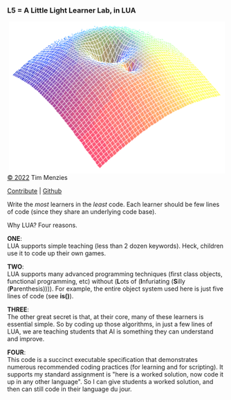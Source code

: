 <h3>L5 = A Little Light Learner Lab, in LUA</h3>   
<img src=/docs/img/l5.png align=right width=500>
     
[&copy; 2022](#copyright) Tim Menzies
 
[Contribute](CONTRIBUTE.md) | [Github](http://github.com/timm/l5)<br> 
     
Write the _most_ learners in the _least_ code.
Each learner should be few lines of code (since they share an 
underlying code base).  
     
Why LUA? Four reasons. 

__ONE__:<br>LUA supports simple teaching
(less than 2 dozen keywords). Heck, children use it to code up their own games.

__TWO__:<br>LUA supports many advanced programming
techniques (first class
objects, functional programming, etc) without  (**L**ots of (**I**nfuriating (**S**illy
(**P**arenthesis)))).  For example, the entire object system used here is just five lines of code
(see **is()**). 

__THREE__:<br>The other great secret is that, at their core, many of these
learners is essential simple. So by coding up those algorithms, in just a few
lines of LUA, we are teaching students that AI is something they can understand
and improve.
   
__FOUR__:<br>This code is a succinct executable specification that demonstrates 
numerous recommended coding practices (for learning and for scripting).
It supports my standard assignment is "here is  a worked solution,
now code it up in any other language". So I can give students a worked solution,
and then can still code in their language du jour.
